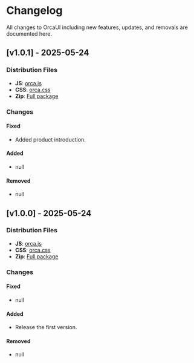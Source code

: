 # Changelog

All changes to OrcaUI including new features, updates, and removals are documented here.

## [v1.0.1] - 2025-05-24

### Distribution Files
- **JS**: [orca.js](https://unpkg.com/orcaui@1.0.1/dist/js/orca.js)
- **CSS**: [orca.css](https://unpkg.com/orcaui@1.0.1/dist/css/orca.css)
- **Zip**: [Full package](https://unpkg.com/orcaui@1.0.1/dist.zip)

### Changes

#### Fixed
- Added product introduction.

#### Added
- null

#### Removed
- null


## [v1.0.0] - 2025-05-24

### Distribution Files
- **JS**: [orca.js](https://unpkg.com/orcaui@1.0.0/dist/js/orca.js)
- **CSS**: [orca.css](https://unpkg.com/orcaui@1.0.0/dist/css/orca.css)
- **Zip**: [Full package](https://unpkg.com/orcaui@1.0.0/dist.zip)

### Changes

#### Fixed
- null

#### Added
- Release the first version.

#### Removed
- null
